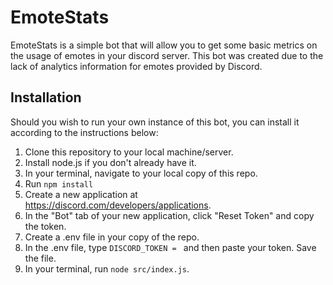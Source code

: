 # EmoteStats

EmoteStats is a simple bot that will allow you to get some basic metrics on the usage of emotes in your discord server. This bot was created due to the lack of analytics information for emotes provided by Discord.

## Installation

Should you wish to run your own instance of this bot, you can install it according to the instructions below:

1. Clone this repository to your local machine/server.
2. Install node.js if you don't already have it.
3. In your terminal, navigate to your local copy of this repo.
4. Run `npm install`
5. Create a new application at https://discord.com/developers/applications.
6. In the "Bot" tab of your new application, click "Reset Token" and copy the token.
7. Create a .env file in your copy of the repo.
8. In the .env file, type `DISCORD_TOKEN = ` and then paste your token. Save the file.
9. In your terminal, run `node src/index.js`.